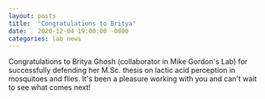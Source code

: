```yaml
---
layout: posts
title:  "Congratulations to Britya"
date:   2020-12-04 19:00:00 -0800
categories: lab news
---
```


Congratulations to Britya Ghosh (collaborator in Mike Gordon's Lab) for successfully defending her M.Sc. thesis on lactic acid perception in mosquitoes and flies.  It's been a pleasure working with you and can't wait to see what comes next!
